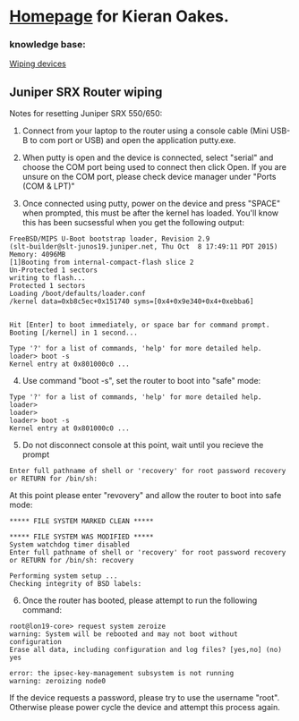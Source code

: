 # [Homepage](https://kioakes.github.io/) for Kieran Oakes.
### knowledge base:
[Wiping devices](././wiping-devices.md)

## Juniper SRX Router wiping

Notes for resetting Juniper SRX 550/650:

1)	Connect from your laptop to the router using a console cable (Mini USB-B to com port or USB) and open the application putty.exe.

2)	When putty is open and the device is connected, select "serial" and choose the COM port being used to connect then click Open. If you are unsure on the COM port, please check device manager under "Ports (COM & LPT)"

3)	Once connected using putty, power on the device and press "SPACE" when prompted, this must be after the kernel has loaded. You'll know this has been sucsessful when you get the following output:
```
FreeBSD/MIPS U-Boot bootstrap loader, Revision 2.9
(slt-builder@slt-junos19.juniper.net, Thu Oct  8 17:49:11 PDT 2015)
Memory: 4096MB
[1]Booting from internal-compact-flash slice 2
Un-Protected 1 sectors
writing to flash...
Protected 1 sectors
Loading /boot/defaults/loader.conf
/kernel data=0xb8c5ec+0x151740 syms=[0x4+0x9e340+0x4+0xebba6]


Hit [Enter] to boot immediately, or space bar for command prompt.
Booting [/kernel] in 1 second...

Type '?' for a list of commands, 'help' for more detailed help.
loader> boot -s
Kernel entry at 0x801000c0 ...
```

4)	Use command "boot -s", set the router to boot into "safe" mode:
```
Type '?' for a list of commands, 'help' for more detailed help.
loader>
loader>
loader> boot -s
Kernel entry at 0x801000c0 ...
```

5)	Do not disconnect console at this point, wait until you recieve the prompt
```
Enter full pathname of shell or 'recovery' for root password recovery or RETURN for /bin/sh:
```
At this point please enter "revovery" and allow the router to boot into safe mode:
```
***** FILE SYSTEM MARKED CLEAN *****

***** FILE SYSTEM WAS MODIFIED *****
System watchdog timer disabled
Enter full pathname of shell or 'recovery' for root password recovery or RETURN for /bin/sh: recovery

Performing system setup ...
Checking integrity of BSD labels:
```

6.	Once the router has booted, please attempt to run the following command:
```
root@lon19-core> request system zeroize
warning: System will be rebooted and may not boot without configuration
Erase all data, including configuration and log files? [yes,no] (no) yes

error: the ipsec-key-management subsystem is not running
warning: zeroizing node0
```
If the device requests a password, please try to use the username "root". Otherwise please power cycle the device and attempt this process again.
